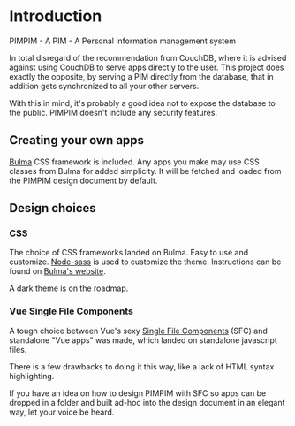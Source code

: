 # Introduction

PIMPIM - A PIM - A Personal information management system

In total disregard of the recommendation from CouchDB, where it is advised against using CouchDB to serve apps directly to the user. 
This project does exactly the opposite, by serving a PIM directly from the database, that in addition gets synchronized to all your other servers.

With this in mind, it's probably a good idea not to expose the database to the public. PIMPIM doesn't include any security features.

## Creating your own apps

[Bulma](https://bulma.io/) CSS framework is included.
Any apps you make may use CSS classes from Bulma for added simplicity.
It will be fetched and loaded from the PIMPIM design document by default.

## Design choices

### CSS

The choice of CSS frameworks landed on Bulma. Easy to use and customize.
[Node-sass](https://github.com/sass/node-sass) is used to customize the theme. Instructions can be found on [Bulma's website](https://bulma.io/documentation/customize/with-node-sass/).

A dark theme is on the roadmap.

### Vue Single File Components

A tough choice between Vue's sexy [Single File Components](https://vuejs.org/v2/guide/single-file-components.html) (SFC) and standalone "Vue apps" was made, which landed on standalone javascript files.

There is a few drawbacks to doing it this way, like a lack of HTML syntax highlighting.

If you have an idea on how to design PIMPIM with SFC so apps can be dropped in a folder and built ad-hoc into the design document in an elegant way, let your voice be heard.
